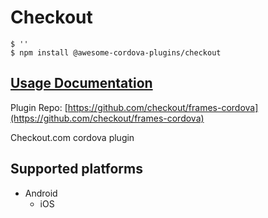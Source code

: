 # Checkout

```
$ ''
$ npm install @awesome-cordova-plugins/checkout
```

## [Usage Documentation](https://danielsogl.gitbook.io/awesome-cordova-plugins/plugins/checkout/)

Plugin Repo: [https://github.com/checkout/frames-cordova](https://github.com/checkout/frames-cordova)

Checkout.com cordova plugin

## Supported platforms

- Android
  - iOS
  


